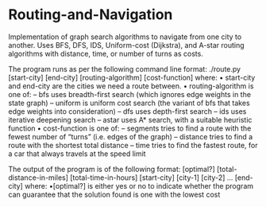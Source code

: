 # Routing-and-Navigation
Implementation of graph search algorithms to navigate from one city to another. Uses BFS, DFS, IDS, Uniform-cost (Dijkstra), and A-star routing algorithms with distance, time, or number of turns as costs.

The program runs as per the following command line format:
./route.py [start-city] [end-city] [routing-algorithm] [cost-function]
where:
• start-city and end-city are the cities we need a route between. • routing-algorithm is one of:
  – bfs uses breadth-first search (which ignores edge weights in the state graph)
  – uniform is uniform cost search (the variant of bfs that takes edge weights into consideration)
  – dfs uses depth-first search
  – ids uses iterative deepening search
  – astar uses A* search, with a suitable heuristic function
• cost-function is one of:
  – segments tries to find a route with the fewest number of “turns” (i.e. edges of the graph)
  – distance tries to find a route with the shortest total distance
  – time tries to find the fastest route, for a car that always travels at the speed limit

The output of the program is of the following format:
[optimal?] [total-distance-in-miles] [total-time-in-hours] [start-city] [city-1] [city-2] ... [end-city]
where:
•[optimal?] is either yes or no to indicate whether the program can guarantee that the solution found is one with the lowest cost
